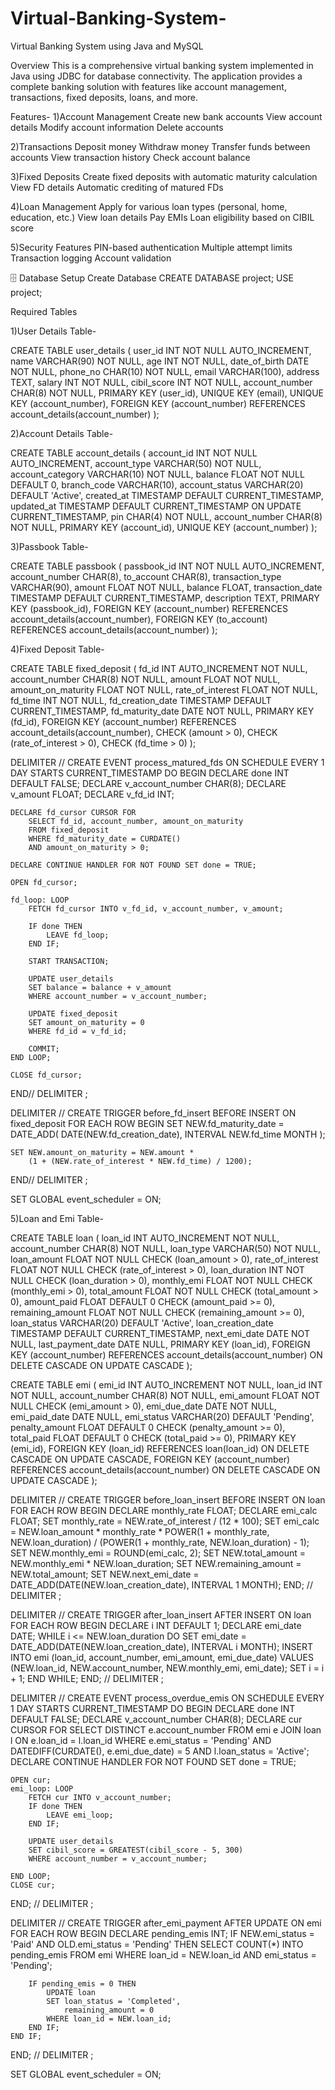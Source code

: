 # Virtual-Banking-System-
Virtual Banking System using Java and MySQL

Overview
This is a comprehensive virtual banking system implemented in Java using JDBC for database connectivity. The application provides a complete banking solution with features like account management, transactions, fixed deposits, loans, and more.

Features-
1)Account Management
   Create new bank accounts
   View account details
   Modify account information
   Delete accounts
   
2)Transactions
   Deposit money
   Withdraw money
   Transfer funds between accounts
   View transaction history
   Check account balance

3)Fixed Deposits
   Create fixed deposits with automatic maturity calculation
   View FD details
   Automatic crediting of matured FDs

4)Loan Management
   Apply for various loan types (personal, home, education, etc.)
   View loan details
   Pay EMIs
   Loan eligibility based on CIBIL score

5)Security Features
   PIN-based authentication
   Multiple attempt limits
   Transaction logging
   Account validation


🗄️ Database Setup
Create Database
CREATE DATABASE project;
USE project;

Required Tables

1)User Details Table-

CREATE TABLE user_details (
    user_id INT NOT NULL AUTO_INCREMENT,
    name VARCHAR(90) NOT NULL,
    age INT NOT NULL,
    date_of_birth DATE NOT NULL,
    phone_no CHAR(10) NOT NULL,
    email VARCHAR(100),
    address TEXT,
    salary INT NOT NULL,
    cibil_score INT NOT NULL,
    account_number CHAR(8) NOT NULL,
    PRIMARY KEY (user_id),
    UNIQUE KEY (email),
    UNIQUE KEY (account_number),
    FOREIGN KEY (account_number) REFERENCES account_details(account_number)
);

2)Account Details Table-

CREATE TABLE account_details (
    account_id INT NOT NULL AUTO_INCREMENT,
    account_type VARCHAR(50) NOT NULL,
    account_category VARCHAR(10) NOT NULL,
    balance FLOAT NOT NULL DEFAULT 0,
    branch_code VARCHAR(10),
    account_status VARCHAR(20) DEFAULT 'Active',
    created_at TIMESTAMP DEFAULT CURRENT_TIMESTAMP,
    updated_at TIMESTAMP DEFAULT CURRENT_TIMESTAMP ON UPDATE CURRENT_TIMESTAMP,
    pin CHAR(4) NOT NULL,
    account_number CHAR(8) NOT NULL,
    PRIMARY KEY (account_id),
    UNIQUE KEY (account_number)
);

3)Passbook Table-

CREATE TABLE passbook (
    passbook_id INT NOT NULL AUTO_INCREMENT,
    account_number CHAR(8),
    to_account CHAR(8),
    transaction_type VARCHAR(90),
    amount FLOAT NOT NULL,
    balance FLOAT,
    transaction_date TIMESTAMP DEFAULT CURRENT_TIMESTAMP,
    description TEXT,
    PRIMARY KEY (passbook_id),
    FOREIGN KEY (account_number) REFERENCES account_details(account_number),
    FOREIGN KEY (to_account) REFERENCES account_details(account_number)
);

4)Fixed Deposit Table-

CREATE TABLE fixed_deposit (
    fd_id INT AUTO_INCREMENT NOT NULL,
    account_number CHAR(8) NOT NULL,
    amount FLOAT NOT NULL,
    amount_on_maturity FLOAT NOT NULL,
    rate_of_interest FLOAT NOT NULL,
    fd_time INT NOT NULL,
    fd_creation_date TIMESTAMP DEFAULT CURRENT_TIMESTAMP,
    fd_maturity_date DATE NOT NULL,
    PRIMARY KEY (fd_id),
    FOREIGN KEY (account_number) REFERENCES account_details(account_number),
    CHECK (amount > 0),
    CHECK (rate_of_interest > 0),
    CHECK (fd_time > 0)
);

DELIMITER //
CREATE EVENT process_matured_fds
ON SCHEDULE EVERY 1 DAY
STARTS CURRENT_TIMESTAMP
DO
BEGIN
    DECLARE done INT DEFAULT FALSE;
    DECLARE v_account_number CHAR(8);
    DECLARE v_amount FLOAT;
    DECLARE v_fd_id INT;
    
    DECLARE fd_cursor CURSOR FOR 
        SELECT fd_id, account_number, amount_on_maturity 
        FROM fixed_deposit 
        WHERE fd_maturity_date = CURDATE() 
        AND amount_on_maturity > 0;
    
    DECLARE CONTINUE HANDLER FOR NOT FOUND SET done = TRUE;
    
    OPEN fd_cursor;
    
    fd_loop: LOOP
        FETCH fd_cursor INTO v_fd_id, v_account_number, v_amount;
        
        IF done THEN
            LEAVE fd_loop;
        END IF;
        
        START TRANSACTION;
        
        UPDATE user_details 
        SET balance = balance + v_amount 
        WHERE account_number = v_account_number;
        
        UPDATE fixed_deposit 
        SET amount_on_maturity = 0 
        WHERE fd_id = v_fd_id;
        
        COMMIT;
    END LOOP;
    
    CLOSE fd_cursor;
END//
DELIMITER ;

DELIMITER //
CREATE TRIGGER before_fd_insert
BEFORE INSERT ON fixed_deposit
FOR EACH ROW
BEGIN
    SET NEW.fd_maturity_date = DATE_ADD(
        DATE(NEW.fd_creation_date), 
        INTERVAL NEW.fd_time MONTH
    );
    
    SET NEW.amount_on_maturity = NEW.amount * 
        (1 + (NEW.rate_of_interest * NEW.fd_time) / 1200);
END//
DELIMITER ;

SET GLOBAL event_scheduler = ON;

5)Loan and Emi Table-

CREATE TABLE loan (
    loan_id INT AUTO_INCREMENT NOT NULL,
    account_number CHAR(8) NOT NULL,
    loan_type VARCHAR(50) NOT NULL,
    loan_amount FLOAT NOT NULL CHECK (loan_amount > 0),
    rate_of_interest FLOAT NOT NULL CHECK (rate_of_interest > 0),
    loan_duration INT NOT NULL CHECK (loan_duration > 0),
    monthly_emi FLOAT NOT NULL CHECK (monthly_emi > 0),
    total_amount FLOAT NOT NULL CHECK (total_amount > 0),
    amount_paid FLOAT DEFAULT 0 CHECK (amount_paid >= 0),
    remaining_amount FLOAT NOT NULL CHECK (remaining_amount >= 0),
    loan_status VARCHAR(20) DEFAULT 'Active',
    loan_creation_date TIMESTAMP DEFAULT CURRENT_TIMESTAMP,
    next_emi_date DATE NOT NULL,
    last_payment_date DATE NULL,
    PRIMARY KEY (loan_id),
    FOREIGN KEY (account_number) REFERENCES account_details(account_number) ON DELETE CASCADE ON UPDATE CASCADE
);

CREATE TABLE emi (
    emi_id INT AUTO_INCREMENT NOT NULL,
    loan_id INT NOT NULL,
    account_number CHAR(8) NOT NULL,
    emi_amount FLOAT NOT NULL CHECK (emi_amount > 0),
    emi_due_date DATE NOT NULL,
    emi_paid_date DATE NULL,
    emi_status VARCHAR(20) DEFAULT 'Pending',
    penalty_amount FLOAT DEFAULT 0 CHECK (penalty_amount >= 0),
    total_paid FLOAT DEFAULT 0 CHECK (total_paid >= 0),
    PRIMARY KEY (emi_id),
    FOREIGN KEY (loan_id) REFERENCES loan(loan_id) ON DELETE CASCADE ON UPDATE CASCADE,
    FOREIGN KEY (account_number) REFERENCES account_details(account_number) ON DELETE CASCADE ON UPDATE CASCADE
);

DELIMITER //
CREATE TRIGGER before_loan_insert
BEFORE INSERT ON loan
FOR EACH ROW
BEGIN
    DECLARE monthly_rate FLOAT;
    DECLARE emi_calc FLOAT;
    SET monthly_rate = NEW.rate_of_interest / (12 * 100);
    SET emi_calc = NEW.loan_amount * monthly_rate * POWER(1 + monthly_rate, NEW.loan_duration) / (POWER(1 + monthly_rate, NEW.loan_duration) - 1);
    SET NEW.monthly_emi = ROUND(emi_calc, 2);
    SET NEW.total_amount = NEW.monthly_emi * NEW.loan_duration;
    SET NEW.remaining_amount = NEW.total_amount;
    SET NEW.next_emi_date = DATE_ADD(DATE(NEW.loan_creation_date), INTERVAL 1 MONTH);
END;
//
DELIMITER ;

DELIMITER //
CREATE TRIGGER after_loan_insert
AFTER INSERT ON loan
FOR EACH ROW
BEGIN
    DECLARE i INT DEFAULT 1;
    DECLARE emi_date DATE;
    WHILE i <= NEW.loan_duration DO
        SET emi_date = DATE_ADD(DATE(NEW.loan_creation_date), INTERVAL i MONTH);
        INSERT INTO emi (loan_id, account_number, emi_amount, emi_due_date)
        VALUES (NEW.loan_id, NEW.account_number, NEW.monthly_emi, emi_date);
        SET i = i + 1;
    END WHILE;
END;
//
DELIMITER ;

DELIMITER //
CREATE EVENT process_overdue_emis
ON SCHEDULE EVERY 1 DAY
STARTS CURRENT_TIMESTAMP
DO
BEGIN
    DECLARE done INT DEFAULT FALSE;
    DECLARE v_account_number CHAR(8);
    DECLARE cur CURSOR FOR
        SELECT DISTINCT e.account_number
        FROM emi e
        JOIN loan l ON e.loan_id = l.loan_id
        WHERE e.emi_status = 'Pending' 
        AND DATEDIFF(CURDATE(), e.emi_due_date) = 5
        AND l.loan_status = 'Active';
    DECLARE CONTINUE HANDLER FOR NOT FOUND SET done = TRUE;
    
    OPEN cur;
    emi_loop: LOOP
        FETCH cur INTO v_account_number;
        IF done THEN
            LEAVE emi_loop;
        END IF;
        
        UPDATE user_details
        SET cibil_score = GREATEST(cibil_score - 5, 300)
        WHERE account_number = v_account_number;
        
    END LOOP;
    CLOSE cur;
END;
//
DELIMITER ;

DELIMITER //
CREATE TRIGGER after_emi_payment
AFTER UPDATE ON emi
FOR EACH ROW
BEGIN
    DECLARE pending_emis INT;
    IF NEW.emi_status = 'Paid' AND OLD.emi_status = 'Pending' THEN
        SELECT COUNT(*) INTO pending_emis
        FROM emi
        WHERE loan_id = NEW.loan_id AND emi_status = 'Pending';
        
        IF pending_emis = 0 THEN
            UPDATE loan
            SET loan_status = 'Completed',
                remaining_amount = 0
            WHERE loan_id = NEW.loan_id;
        END IF;
    END IF;
END;
//
DELIMITER ;

SET GLOBAL event_scheduler = ON;

